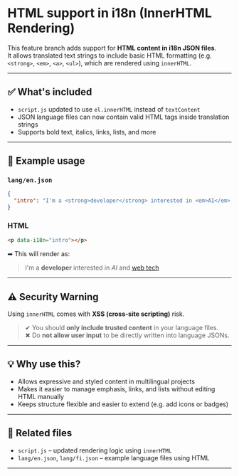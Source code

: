 # HTML support in i18n (InnerHTML Rendering)

This feature branch adds support for **HTML content in i18n JSON files**.  
It allows translated text strings to include basic HTML formatting (e.g. `<strong>`, `<em>`, `<a>`, `<ul>`), which are rendered using `innerHTML`.

---

## ✅ What's included

- `script.js` updated to use `el.innerHTML` instead of `textContent`
- JSON language files can now contain valid HTML tags inside translation strings
- Supports bold text, italics, links, lists, and more

---

## 📄 Example usage

### `lang/en.json`

```json
{
  "intro": "I'm a <strong>developer</strong> interested in <em>AI</em> and <a href='https://example.com' target='_blank'>web tech</a>."
}
```

### HTML

```html
<p data-i18n="intro"></p>
```

➡ This will render as:

> I'm a **developer** interested in *AI* and [web tech](https://example.com)

---

## ⚠️ Security Warning

Using `innerHTML` comes with **XSS (cross-site scripting)** risk.

> ✔ You should **only include trusted content** in your language files.  
> ✖ Do **not allow user input** to be directly written into language JSONs.

---

## 💡 Why use this?

- Allows expressive and styled content in multilingual projects
- Makes it easier to manage emphasis, links, and lists without editing HTML manually
- Keeps structure flexible and easier to extend (e.g. add icons or badges)

---

## 📁 Related files

- `script.js` – updated rendering logic using `innerHTML`
- `lang/en.json`, `lang/fi.json` – example language files using HTML

---
